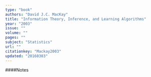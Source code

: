 ```yaml
---
type: "book"
authors: "David J.C. MacKay"
title: "Information Theory, Inference, and Learning Algorithms"
year: "2003"
issue: ""
volume: ""
pages: ""
subject: "Statistics"
url: ""
citationkey: "Mackay2003"
updated: "20160303"
---
```


####Notes
